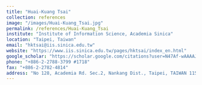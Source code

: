```yaml
---
title: "Huai-Kuang Tsai"
collection: references
image: "/images/Huai-Kuang_Tsai.jpg"
permalink: /references/Huai-Kuang_Tsai
institute: "Institute of Information Science, Academia Sinica"
location: "Taipei, Taiwan"
email: "hktsai@iis.sinica.edu.tw"
website: "https://www.iis.sinica.edu.tw/pages/hktsai/index_en.html"
google_scholar: "https://scholar.google.com/citations?user=N47Af-wAAAAJ&hl=zh-TW&oi=ao"
phone: "+886-2-2788-3799 #1718"
fax: "+886-2-2782-4814"
address: "No 128, Academia Rd. Sec.2, Nankang Dist., Taipei, TAIWAN 11529"
---
```

